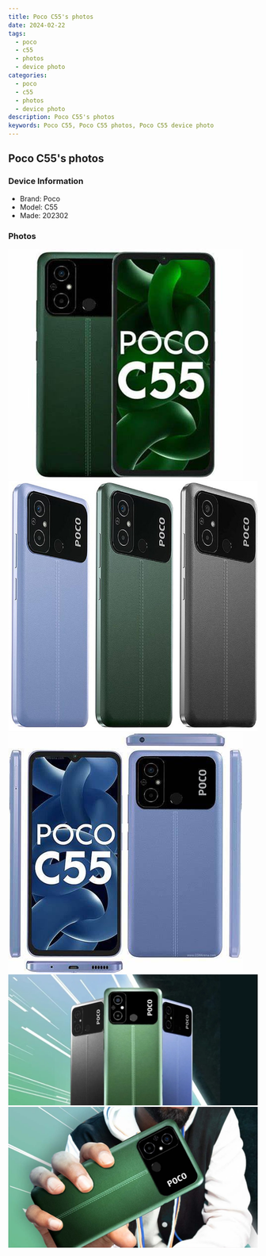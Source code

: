 ```yaml
---
title: Poco C55's photos
date: 2024-02-22
tags: 
  - poco
  - c55
  - photos
  - device photo
categories: 
  - poco
  - c55
  - photos
  - device photo
description: Poco C55's photos
keywords: Poco C55, Poco C55 photos, Poco C55 device photo
---
```


## Poco C55's photos

### Device Information

- Brand: Poco
- Model: C55
- Made: 202302

### Photos

![/images/best-assets/devices/poco/poco-c55/1.jpg](/images/best-assets/devices/poco/poco-c55/1.jpg)
![/images/best-assets/devices/poco/poco-c55/2.jpg](/images/best-assets/devices/poco/poco-c55/2.jpg)
![/images/best-assets/devices/poco/poco-c55/3.jpg](/images/best-assets/devices/poco/poco-c55/3.jpg)
![/images/best-assets/devices/poco/poco-c55/4.jpg](/images/best-assets/devices/poco/poco-c55/4.jpg)
![/images/best-assets/devices/poco/poco-c55/5.jpg](/images/best-assets/devices/poco/poco-c55/5.jpg)
